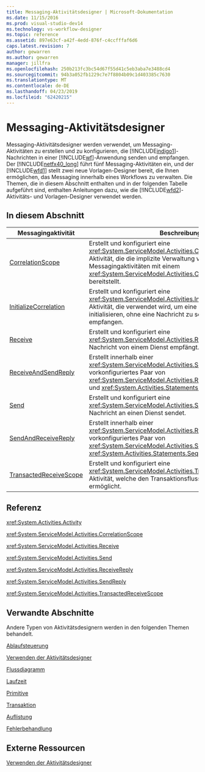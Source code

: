 ```yaml
---
title: Messaging-Aktivitätsdesigner | Microsoft-Dokumentation
ms.date: 11/15/2016
ms.prod: visual-studio-dev14
ms.technology: vs-workflow-designer
ms.topic: reference
ms.assetid: 897e63cf-a42f-4edd-876f-c4ccfffaf6d6
caps.latest.revision: 7
author: gewarren
ms.author: gewarren
manager: jillfra
ms.openlocfilehash: 250b213fc3bc54d67f55d41c5eb3aba7e3488cd4
ms.sourcegitcommit: 94b3a052fb1229c7e7f8804b09c1d403385c7630
ms.translationtype: MT
ms.contentlocale: de-DE
ms.lasthandoff: 04/23/2019
ms.locfileid: "62420215"
---
```

# <a name="messaging-activity-designers"></a>Messaging-Aktivitätsdesigner
Messaging-Aktivitätsdesigner werden verwendet, um Messaging-Aktivitäten zu erstellen und zu konfigurieren, die [!INCLUDE[indigo1](../includes/indigo1-md.md)]-Nachrichten in einer [!INCLUDE[wf](../includes/wf-md.md)]-Anwendung senden und empfangen. Der [!INCLUDE[netfx40_long](../includes/netfx40-long-md.md)] führt fünf Messaging-Aktivitäten ein, und der [!INCLUDE[wfd1](../includes/wfd1-md.md)] stellt zwei neue Vorlagen-Designer bereit, die Ihnen ermöglichen, das Messaging innerhalb eines Workflows zu verwalten. Die Themen, die in diesem Abschnitt enthalten und in der folgenden Tabelle aufgeführt sind, enthalten Anleitungen dazu, wie die [!INCLUDE[wfd2](../includes/wfd2-md.md)]-Aktivitäts- und Vorlagen-Designer verwendet werden.  
  
## <a name="in-this-section"></a>In diesem Abschnitt  
  
|Messagingaktivität|Beschreibung|  
|----------------------|-----------------|  
|[CorrelationScope](../workflow-designer/correlationscope-activity-designer.md)|Erstellt und konfiguriert eine <xref:System.ServiceModel.Activities.CorrelationScope>-Aktivität, die die implizite Verwaltung von untergeordneten Messagingaktivitäten mit einem <xref:System.ServiceModel.Activities.CorrelationHandle>-Objekt bereitstellt.|  
|[InitializeCorrelation](../workflow-designer/initializecorrelation-activity-designer.md)|Erstellt und konfiguriert eine <xref:System.ServiceModel.Activities.InitializeCorrelation>-Aktivität, die verwendet wird, um eine Korrelation zu initialisieren, ohne eine Nachricht zu senden oder zu empfangen.|  
|[Receive](../workflow-designer/receive-activity-designer.md)|Erstellt und konfiguriert eine <xref:System.ServiceModel.Activities.Receive>-Aktivität, die eine Nachricht von einem Dienst empfängt.|  
|[ReceiveAndSendReply](../workflow-designer/receiveandsendreply-template-designer.md)|Erstellt innerhalb einer <xref:System.ServiceModel.Activities.Send>-Aktivität ein vorkonfiguriertes Paar von <xref:System.ServiceModel.Activities.ReceiveReply>-Aktivität und <xref:System.Activities.Statements.Sequence>-Aktivität.|  
|[Send](../workflow-designer/send-activity-designer.md)|Erstellt und konfiguriert eine <xref:System.ServiceModel.Activities.Send>-Aktivität, die eine Nachricht an einen Dienst sendet.|  
|[SendAndReceiveReply](../workflow-designer/sendandreceivereply-template-designer.md)|Erstellt innerhalb einer <xref:System.ServiceModel.Activities.Receive>-Aktivität ein vorkonfiguriertes Paar von <xref:System.ServiceModel.Activities.SendReply>-Aktivität und <xref:System.Activities.Statements.Sequence>-Aktivität.|  
|[TransactedReceiveScope](../workflow-designer/transactedreceivescope-activity-designer.md)|Erstellt und konfiguriert eine <xref:System.ServiceModel.Activities.TransactedReceiveScope>-Aktivität, welche den Transaktionsfluss in einen Workflow ermöglicht.|  
  
## <a name="reference"></a>Referenz  
 <xref:System.Activities.Activity>  
  
 <xref:System.ServiceModel.Activities.CorrelationScope>  
  
 <xref:System.ServiceModel.Activities.Receive>  
  
 <xref:System.ServiceModel.Activities.Send>  
  
 <xref:System.ServiceModel.Activities.ReceiveReply>  
  
 <xref:System.ServiceModel.Activities.SendReply>  
  
 <xref:System.ServiceModel.Activities.TransactedReceiveScope>  
  
## <a name="related-sections"></a>Verwandte Abschnitte  
 Andere Typen von Aktivitätsdesignern werden in den folgenden Themen behandelt.  
  
 [Ablaufsteuerung](../workflow-designer/control-flow-activity-designers.md)  
  
 [Verwenden der Aktivitätsdesigner](../workflow-designer/using-the-activity-designers.md)  
  
 [Flussdiagramm](../workflow-designer/flowchart-activity-designers.md)  
  
 [Laufzeit](../workflow-designer/runtime-activity-designers.md)  
  
 [Primitive](../workflow-designer/primitives-activity-designers.md)  
  
 [Transaktion](../workflow-designer/transaction-activity-designers.md)  
  
 [Auflistung](../workflow-designer/collection-activity-designers.md)  
  
 [Fehlerbehandlung](../workflow-designer/error-handling-activity-designers.md)  
  
## <a name="external-resources"></a>Externe Ressourcen  
 [Verwenden der Aktivitätsdesigner](../workflow-designer/using-the-activity-designers.md)